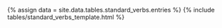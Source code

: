 <!-- The table data is in yaml format on _data/tables/standard_verbs -->
{% assign data = site.data.tables.standard_verbs.entries %}
{% include tables/standard_verbs_template.html %}
